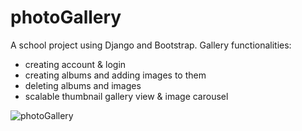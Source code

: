# photoGallery

A school project using Django and Bootstrap. 
Gallery functionalities: 
- creating account & login
- creating albums and adding images to them
- deleting albums  and images
- scalable thumbnail gallery view & image carousel

![photoGallery](https://user-images.githubusercontent.com/114475641/210064013-0eeed9a4-e46d-4004-a973-c2f9952e621c.jpg)
